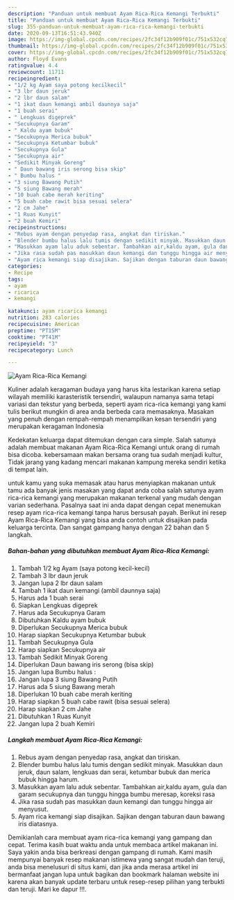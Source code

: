 ```yaml
---
description: "Panduan untuk membuat Ayam Rica-Rica Kemangi Terbukti"
title: "Panduan untuk membuat Ayam Rica-Rica Kemangi Terbukti"
slug: 355-panduan-untuk-membuat-ayam-rica-rica-kemangi-terbukti
date: 2020-09-13T16:51:43.940Z
image: https://img-global.cpcdn.com/recipes/2fc34f12b909f01c/751x532cq70/ayam-rica-rica-kemangi-foto-resep-utama.jpg
thumbnail: https://img-global.cpcdn.com/recipes/2fc34f12b909f01c/751x532cq70/ayam-rica-rica-kemangi-foto-resep-utama.jpg
cover: https://img-global.cpcdn.com/recipes/2fc34f12b909f01c/751x532cq70/ayam-rica-rica-kemangi-foto-resep-utama.jpg
author: Floyd Evans
ratingvalue: 4.4
reviewcount: 11711
recipeingredient:
- "1/2 kg Ayam saya potong kecilkecil"
- "3 lbr daun jeruk"
- "2 lbr daun salam"
- "1 ikat daun kemangi ambil daunnya saja"
- "1 buah serai"
- " Lengkuas digeprek"
- "Secukupnya Garam"
- " Kaldu ayam bubuk"
- "Secukupnya Merica bubuk"
- "Secukupnya Ketumbar bubuk"
- "Secukupnya Gula"
- "Secukupnya air"
- "Sedikit Minyak Goreng"
- " Daun bawang iris serong bisa skip"
- " Bumbu halus "
- "3 siung Bawang Putih"
- "5 siung Bawang merah"
- "10 buah cabe merah keriting"
- "5 buah cabe rawit bisa sesuai selera"
- "2 cm Jahe"
- "1 Ruas Kunyit"
- "2 buah Kemiri"
recipeinstructions:
- "Rebus ayam dengan penyedap rasa, angkat dan tiriskan."
- "Blender bumbu halus lalu tumis dengan sedikit minyak. Masukkan daun jeruk, daun salam, lengkuas dan serai, ketumbar bubuk dan merica bubuk hingga harum."
- "Masukkan ayam lalu aduk sebentar. Tambahkan air,kaldu ayam, gula dan garam secukupnya dan tunggu hingga bumbu meresap, koreksi rasa"
- "Jika rasa sudah pas masukkan daun kemangi dan tunggu hingga air menyusut."
- "Ayam rica kemangi siap disajikan. Sajikan dengan taburan daun bawang iris diatasnya."
categories:
- Recipe
tags:
- ayam
- ricarica
- kemangi

katakunci: ayam ricarica kemangi 
nutrition: 283 calories
recipecuisine: American
preptime: "PT15M"
cooktime: "PT41M"
recipeyield: "3"
recipecategory: Lunch

---
```



![Ayam Rica-Rica Kemangi](https://img-global.cpcdn.com/recipes/2fc34f12b909f01c/751x532cq70/ayam-rica-rica-kemangi-foto-resep-utama.jpg)

Kuliner adalah keragaman budaya yang harus kita lestarikan karena setiap wilayah memiliki karasteristik tersendiri, walaupun namanya sama tetapi variasi dan tekstur yang berbeda, seperti ayam rica-rica kemangi yang kami tulis berikut mungkin di area anda berbeda cara memasaknya. Masakan yang penuh dengan rempah-rempah menampilkan kesan tersendiri yang merupakan keragaman Indonesia

Kedekatan keluarga dapat ditemukan dengan cara simple. Salah satunya adalah membuat makanan Ayam Rica-Rica Kemangi untuk orang di rumah bisa dicoba. kebersamaan makan bersama orang tua sudah menjadi kultur, Tidak jarang yang kadang mencari makanan kampung mereka sendiri ketika di tempat lain.



untuk kamu yang suka memasak atau harus menyiapkan makanan untuk tamu ada banyak jenis masakan yang dapat anda coba salah satunya ayam rica-rica kemangi yang merupakan makanan terkenal yang mudah dengan varian sederhana. Pasalnya saat ini anda dapat dengan cepat menemukan resep ayam rica-rica kemangi tanpa harus bersusah payah.
Berikut ini resep Ayam Rica-Rica Kemangi yang bisa anda contoh untuk disajikan pada keluarga tercinta. Dan sangat gampang hanya dengan 22 bahan dan 5 langkah.


<!--inarticleads1-->

##### Bahan-bahan yang dibutuhkan membuat Ayam Rica-Rica Kemangi:

1. Tambah 1/2 kg Ayam (saya potong kecil-kecil)
1. Tambah 3 lbr daun jeruk
1. Jangan lupa 2 lbr daun salam
1. Tambah 1 ikat daun kemangi (ambil daunnya saja)
1. Harus ada 1 buah serai
1. Siapkan  Lengkuas digeprek
1. Harus ada Secukupnya Garam
1. Dibutuhkan  Kaldu ayam bubuk
1. Diperlukan Secukupnya Merica bubuk
1. Harap siapkan Secukupnya Ketumbar bubuk
1. Tambah Secukupnya Gula
1. Harap siapkan Secukupnya air
1. Tambah Sedikit Minyak Goreng
1. Diperlukan  Daun bawang iris serong (bisa skip)
1. Jangan lupa  Bumbu halus :
1. Jangan lupa 3 siung Bawang Putih
1. Harus ada 5 siung Bawang merah
1. Diperlukan 10 buah cabe merah keriting
1. Harap siapkan 5 buah cabe rawit (bisa sesuai selera)
1. Harap siapkan 2 cm Jahe
1. Dibutuhkan 1 Ruas Kunyit
1. Jangan lupa 2 buah Kemiri




<!--inarticleads2-->

##### Langkah membuat  Ayam Rica-Rica Kemangi:

1. Rebus ayam dengan penyedap rasa, angkat dan tiriskan.
1. Blender bumbu halus lalu tumis dengan sedikit minyak. Masukkan daun jeruk, daun salam, lengkuas dan serai, ketumbar bubuk dan merica bubuk hingga harum.
1. Masukkan ayam lalu aduk sebentar. Tambahkan air,kaldu ayam, gula dan garam secukupnya dan tunggu hingga bumbu meresap, koreksi rasa
1. Jika rasa sudah pas masukkan daun kemangi dan tunggu hingga air menyusut.
1. Ayam rica kemangi siap disajikan. Sajikan dengan taburan daun bawang iris diatasnya.




Demikianlah cara membuat ayam rica-rica kemangi yang gampang dan cepat. Terima kasih buat waktu anda untuk membaca artikel makanan ini. Saya yakin anda bisa berkreasi dengan gampang di rumah. Kami masih mempunyai banyak resep makanan istimewa yang sangat mudah dan teruji, anda bisa menelusuri di situs kami, dan jika anda merasa artikel ini bermanfaat jangan lupa untuk bagikan dan bookmark halaman website ini karena akan banyak update terbaru untuk resep-resep pilihan yang terbukti dan teruji. Mari ke dapur !!!. 
